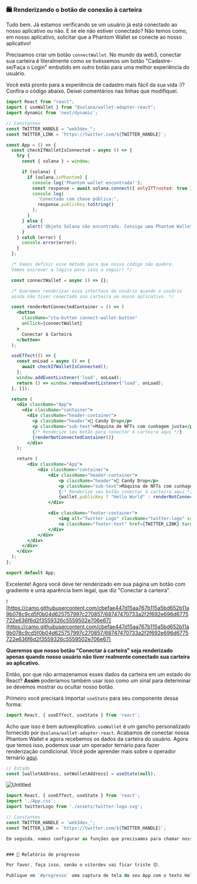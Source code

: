 ### 🛍 Renderizando o botão de conexão à carteira

Tudo bem. Já estamos verificando se um usuário já está conectado ao nosso aplicativo ou não. E se ele não estiver conectado? Não temos como, em nosso aplicativo, solicitar que a Phantom Wallet se conecte ao nosso aplicativo!

Precisamos criar um botão `connectWallet`. No mundo da web3, conectar sua carteira é literalmente como se tivéssemos um botão "Cadastre-se/Faça o Login" embutido em outro botão para uma melhor experiência do usuário.

Você está pronto para a experiência de cadastro mais fácil da sua vida :)? Confira o código abaixo. Deixei comentários nas linhas que modifiquei.


```jsx
import React from "react";
import { useWallet } from "@solana/wallet-adapter-react";
import dynamic from 'next/dynamic';

// Constantes
const TWITTER_HANDLE = "web3dev_";
const TWITTER_LINK = `https://twitter.com/${TWITTER_HANDLE}`;

const App = () => {
  const checkIfWalletIsConnected = async () => {
    try {
      const { solana } = window;

      if (solana) {
        if (solana.isPhantom) {
          console.log('Phantom wallet encontrada!');
          const response = await solana.connect({ onlyIfTrusted: true });
          console.log(
            'Conectado com chave pública:',
            response.publicKey.toString()
          );
        }
      } else {
        alert('Objeto Solana não encontrado. Consiga uma Phantom Wallet 👻');
      }
    } catch (error) {
      console.error(error);
    }
  };

  /* Vamos definir esse método para que nosso código não quebre. 
  Vamos escrever a lógica para isso a seguir! */

  const connectWallet = async () => {};

  /* Queremos renderizar essa interface do usuário quando o usuário 
  ainda não tiver conectado sua carteira ao nosso aplicativo. */

  const renderNotConnectedContainer = () => (
    <button
      className="cta-button connect-wallet-button"
      onClick={connectWallet}
    >
      Conectar à Carteira
    </button>
  );

  useEffect(() => {
    const onLoad = async () => {
      await checkIfWalletIsConnected();
    };
    window.addEventListener('load', onLoad);
    return () => window.removeEventListener('load', onLoad);
  }, []);

  return (
    <div className="App">
      <div className="container">
        <div className="header-container">
          <p className="header">🍭 Candy Drop</p>
          <p className="sub-text">Máquina de NFTs com cunhagem justa</p>
          {/* Renderize seu botão para conectar à carteira aqui */}
          {renderNotConnectedContainer()}
        </div>
    );

    return (
        <div className="App">
            <div className="container">
                <div className="header-container">
                    <p className="header">🍭 Candy Drop</p>
                    <p className="sub-text">Máquina de NFTs com cunhagem justa</p>
                    {/* Renderize seu botão conectar à carteira aqui */}
                    {wallet.publicKey ? "Hello World" : renderNotConnectedContainer()}
                </div>

                <div className="footer-container">
                    <img alt="Twitter Logo" className="twitter-logo" src="twitter-logo.svg" />
                    <a className="footer-text" href={TWITTER_LINK} target="_blank" rel="noreferrer">{`Construído na @${TWITTER_HANDLE}`}</a>
                </div>
            </div>
        </div>
      </div>
    </div>
  );
};

export default App;
```


Excelente! Agora você deve ter renderizado em sua página um botão com gradiente e uma aparência bem legal, que diz "Conectar à carteira".

![https://camo.githubusercontent.com/cbefae447d15aa767b115a5bd652b11a9b078c9cd5f0b04d625757997c270857/68747470733a2f2f692e696d6775722e636f6d2f3559326c5559502e706e67](https://camo.githubusercontent.com/cbefae447d15aa767b115a5bd652b11a9b078c9cd5f0b04d625757997c270857/68747470733a2f2f692e696d6775722e636f6d2f3559326c5559502e706e67)

**Queremos que nosso botão "Conectar à carteira" seja renderizado apenas quando nosso usuário não tiver realmente conectado sua carteira ao aplicativo.**

Então, por que não armazenamos esses dados da carteira em um estado do React? **Assim** poderíamos também usar isso como um sinal para determinar se devemos mostrar ou ocultar nosso botão.

Primeiro você precisará importar `useState` para seu componente dessa forma:


```jsx
import React, { useEffect, useState } from 'react';
```

Acho que isso é bem autoexplicativo. `useWallet` é um gancho personalizado fornecido por `@solana/wallet-adapter-react`. Acabamos de conectar nossa Phantom Wallet e agora recebemos os dados da carteira do usuário. Agora que temos isso, podemos usar um operador ternário para fazer renderização condicional. Você pode aprender mais sobre o operador ternário [aqui](https://developer.mozilla.org/pt-BR/docs/Web/JavaScript/Reference/Operators/Conditional_Operator).

```jsx
// Estado
const [walletAddress, setWalletAddress] = useState(null);
```


![Untitled](https://i.imgur.com/4kBSvuk.png)


```jsx
import React, { useEffect, useState } from 'react';
import './App.css';
import twitterLogo from './assets/twitter-logo.svg';

// Constantes
const TWITTER_HANDLE = 'web3dev_';
const TWITTER_LINK = `https://twitter.com/${TWITTER_HANDLE}`;

Em seguida, vamos configurar as funções que precisamos para chamar nosso programa Solana + obter alguns dados. Nosso app para a web por enquanto está meio chato/vazio! Vamos mudar isso. 😊


### 🚨 Relatório de progresso

Por favor, faça isso, senão o vitordev vai ficar triste 😔.

Publique em `#progresso` uma captura de tela do seu App com o texto Hello World, isso mostra que sua carteira está conectada ao site.🔥
